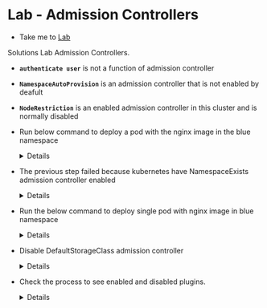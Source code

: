 # Lab - Admission Controllers

  - Take me to [Lab](https://kodekloud.com/topic/labs-admission-controllers/)

Solutions Lab Admission Controllers.

- **`authenticate user`** is not a function of admission controller

- **`NamespaceAutoProvision`** is an admission controller that is not enabled by deafult

- **`NodeRestriction`** is an enabled admission controller in this cluster and is normally disabled

- Run below command to deploy a pod with the nginx image in the blue namespace

  <details>
  ```
  $ kubectl run nginx --image nginx -n blue
  ```
  </details>
- The previous step failed because kubernetes have NamespaceExists admission controller enabled

  <details>
  ```

  Add NamespaceAutoProvision admission controller to --enable-admission-plugins list to /etc/kubernetes/manifests/kube-apiserver.yaml

  It should be like

      - --enable-admission-plugins=NodeRestriction,NamespaceAutoProvision

  ```
  </details>
- Run the below command to deploy single pod with nginx image in blue namespace

  <details>
  ```

  $ kubectl run nginx --image nginx -n blue
  ```
  </details>
- Disable DefaultStorageClass admission controller
  <details>
  ```
  Update /etc/kubernetes/manifests/kube-apiserver.yaml as below
     - --disable-admission-plugins=DefaultStorageClass
  ```
  </details>
- Check the process to see enabled and disabled plugins.

  <details>
  ```
  $ ps -ef | grep kube-apiserver | grep admission-plugins
  ```
  </details>
